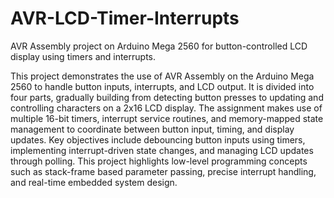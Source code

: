 # AVR-LCD-Timer-Interrupts
AVR Assembly project on Arduino Mega 2560 for button-controlled LCD display using timers and interrupts.

This project demonstrates the use of AVR Assembly on the Arduino Mega 2560 to handle button inputs, interrupts, and LCD output. It is divided into four parts, gradually building from detecting button presses to updating and controlling characters on a 2x16 LCD display. The assignment makes use of multiple 16-bit timers, interrupt service routines, and memory-mapped state management to coordinate between button input, timing, and display updates. Key objectives include debouncing button inputs using timers, implementing interrupt-driven state changes, and managing LCD updates through polling. This project highlights low-level programming concepts such as stack-frame based parameter passing, precise interrupt handling, and real-time embedded system design.
